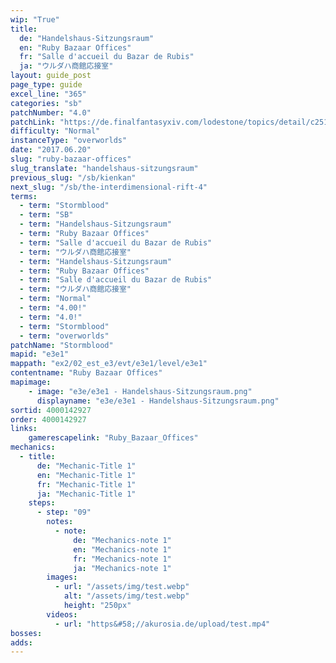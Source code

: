 ```yaml
---
wip: "True"
title:
  de: "Handelshaus-Sitzungsraum"
  en: "Ruby Bazaar Offices"
  fr: "Salle d'accueil du Bazar de Rubis"
  ja: "ウルダハ商館応接室"
layout: guide_post
page_type: guide
excel_line: "365"
categories: "sb"
patchNumber: "4.0"
patchLink: "https://de.finalfantasyxiv.com/lodestone/topics/detail/c2519c232d02fc2394c3830faa364611cd4e610c"
difficulty: "Normal"
instanceType: "overworlds"
date: "2017.06.20"
slug: "ruby-bazaar-offices"
slug_translate: "handelshaus-sitzungsraum"
previous_slug: "/sb/kienkan"
next_slug: "/sb/the-interdimensional-rift-4"
terms:
  - term: "Stormblood"
  - term: "SB"
  - term: "Handelshaus-Sitzungsraum"
  - term: "Ruby Bazaar Offices"
  - term: "Salle d'accueil du Bazar de Rubis"
  - term: "ウルダハ商館応接室"
  - term: "Handelshaus-Sitzungsraum"
  - term: "Ruby Bazaar Offices"
  - term: "Salle d'accueil du Bazar de Rubis"
  - term: "ウルダハ商館応接室"
  - term: "Normal"
  - term: "4.00!"
  - term: "4.0!"
  - term: "Stormblood"
  - term: "overworlds"
patchName: "Stormblood"
mapid: "e3e1"
mappath: "ex2/02_est_e3/evt/e3e1/level/e3e1"
contentname: "Ruby Bazaar Offices"
mapimage:
    - image: "e3e/e3e1 - Handelshaus-Sitzungsraum.png"
      displayname: "e3e/e3e1 - Handelshaus-Sitzungsraum.png"
sortid: 4000142927
order: 4000142927
links:
    gamerescapelink: "Ruby_Bazaar_Offices"
mechanics:
  - title:
      de: "Mechanic-Title 1"
      en: "Mechanic-Title 1"
      fr: "Mechanic-Title 1"
      ja: "Mechanic-Title 1"
    steps:
      - step: "09"
        notes:
          - note:
              de: "Mechanics-note 1"
              en: "Mechanics-note 1"
              fr: "Mechanics-note 1"
              ja: "Mechanics-note 1"
        images:
          - url: "/assets/img/test.webp"
            alt: "/assets/img/test.webp"
            height: "250px"
        videos:
          - url: "https&#58;//akurosia.de/upload/test.mp4"
bosses:
adds:
---
```

